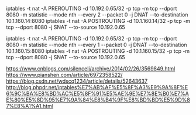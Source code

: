 iptables -t nat -A PREROUTING -d 10.192.0.65/32 -p tcp -m tcp --dport 8080 -m statistic --mode nth --every 2 --packet 0 -j DNAT --to-destination 10.1.160.14:8080
iptables -t nat -A POSTROUTING -d 10.1.160.14/32 -p tcp -m tcp --dport 8080 -j SNAT --to-source 10.192.0.65

iptables -t nat -A PREROUTING -d 10.192.0.65/32 -p tcp -m tcp --dport 8080 -m statistic --mode nth --every 1 --packet 0 -j DNAT --to-destination 10.1.160.15:8080
iptables -t nat -A POSTROUTING -d 10.1.160.15/32 -p tcp -m tcp --dport 8080 -j SNAT --to-source 10.192.0.65

 https://www.cnblogs.com/silenceli/archive/2014/02/26/3569849.html
 https://www.pianshen.com/article/6972358522/
 https://blog.csdn.net/wdscq1234/article/details/52643637
 http://blog.phpdr.net/iptables%E7%AB%AF%E5%8F%A3%E9%9A%8F%E6%9C%BA%E8%BD%AC%E5%8F%91%E5%AE%9E%E7%8E%B0%E7%AE%80%E5%8D%95%E7%9A%84%E8%B4%9F%E8%BD%BD%E5%9D%87%E8%A1%A1.html
 
